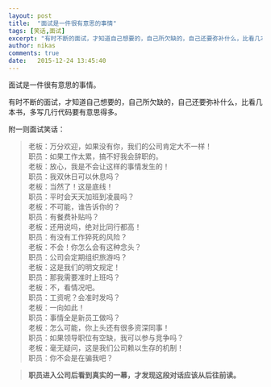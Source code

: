 ```yaml
---
layout: post
title:  "面试是一件很有意思的事情"
tags: [笑话,面试]
excerpt: "有时不断的面试，才知道自己想要的，自己所欠缺的，自己还要弥补什么，比看几本书，多写几行代码要有意思得多。"
author: nikas
comments: true
date:   2015-12-24 13:45:40
---
```



面试是一件很有意思的事情。

有时不断的面试，才知道自己想要的，自己所欠缺的，自己还要弥补什么，比看几本书，多写几行代码要有意思得多。

附一则面试笑话：

> 老板：万分欢迎，如果没有你，我们的公司肯定大不一样！<br />
> 职员：如果工作太累，搞不好我会辞职的。<br />
> 老板：放心，我是不会让这样的事情发生的！<br />
> 职员：我双休日可以休息吗？<br />
> 老板：当然了！这是底线！<br />
> 职员：平时会天天加班到凌晨吗？<br />
> 老板：不可能，谁告诉你的？<br />
> 职员：有餐费补贴吗？<br />
> 老板：还用说吗，绝对比同行都高！<br />
> 职员：有没有工作猝死的风险？<br />
> 老板：不会！你怎么会有这种念头？<br />
> 职员：公司会定期组织旅游吗？<br />
> 老板：这是我们的明文规定！<br />
> 职员：那我需要准时上班吗？<br />
> 老板：不，看情况吧。<br />
> 职员：工资呢？会准时发吗？<br />
> 老板：一向如此！<br />
> 职员：事情全是新员工做吗？<br />
> 老板：怎么可能，你上头还有很多资深同事！<br />
> 职员：如果领导职位有空缺，我可以参与竞争吗？<br />
> 老板：毫无疑问，这是我们公司赖以生存的机制！<br />
> 职员：你不会是在骗我吧？<br />

> **职员进入公司后看到真实的一幕，才发现这段对话应该从后往前读。**<br />

